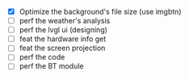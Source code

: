 ﻿* [x] Optimize the background's file size (use imgbtn)
* [ ] perf the weather's analysis
* [ ] perf the lvgl ui (designing)
* [ ] feat the hardware info get
* [ ] feat the screen projection
* [ ] perf the code
* [ ] perf the BT module
